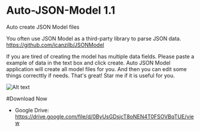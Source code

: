 # Auto-JSON-Model 1.1
Auto create JSON Model files

You often use JSON Model as a third-party library to parse JSON data.
https://github.com/icanzilb/JSONModel

If you are tired of creating the model has multiple data fields. Please paste a example of data in the text box and click create. Auto JSON Model application will create all model files for you. And then you can edit some things correcttly if needs.
That's great! Star me if it is useful for you.

![Alt text](http://i.imgur.com/SYYMxi7b.png "JSON Model")

#Download Now
+ Google Drive: https://drive.google.com/file/d/0ByUsGDsjcT8oNEN4T0FSOVBqTUE/view
